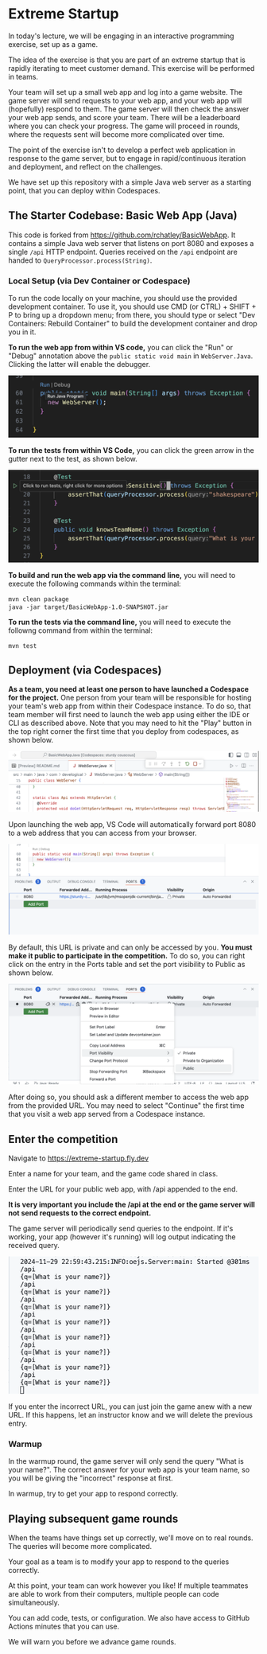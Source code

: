 # Extreme Startup

In today's lecture, we will be engaging in an interactive programming exercise, set up as a game.

The idea of the exercise is that you are part of an extreme startup that is rapidly iterating to meet customer demand.
This exercise will be performed in teams.

Your team will set up a small web app and log into a game website.  The game server will send requests to your web app, and your web app will (hopefully) respond to them.  The game server will then check the answer your web app sends, and score your team.  There will be a leaderboard where you can check your progress.  The game will proceed in rounds, where the requests sent will become more complicated over time.

The point of the exercise isn't to develop a perfect web application in response to the game server, but to engage in rapid/continuous iteration and deployment, and reflect on the challenges.

We have set up this repository with a simple Java web server as a starting point, that you can deploy within Codespaces.

## The Starter Codebase: Basic Web App (Java)

This code is forked from https://github.com/rchatley/BasicWebApp.
It contains a simple Java web server that listens on port 8080 and exposes a single `/api` HTTP endpoint.
Queries received on the `/api` endpoint are handed to `QueryProcessor.process(String)`.

### Local Setup (via Dev Container or Codespace)

To run the code locally on your machine, you should use the provided development container.
To use it, you should use CMD (or CTRL) + SHIFT + P to bring up a dropdown menu; from there, you should type or select "Dev Containers: Rebuild Container" to build the development container and drop you in it.

**To run the web app from within VS code,** you can click the "Run" or "Debug" annotation above the `public static void main` in `WebServer.Java`. Clicking the latter will enable the debugger.

![Launching server in VS Code](./images/launch-vscode.png)

**To run the tests from within VS Code,** you can click the green arrow in the gutter next to the test, as shown below.

![Running tests in VS Code](./images/run-tests.png)

**To build and run the web app via the command line,** you will need to execute the following commands within the terminal:

```
mvn clean package
java -jar target/BasicWebApp-1.0-SNAPSHOT.jar
```

**To run the tests via the command line,** you will need to execute the followng command from within the terminal:

```
mvn test
```

## Deployment (via Codespaces)

**As a team, you need at least one person to have launched a Codespace for the project.**
One person from your team will be responsible for hosting your team's web app from within their Codespace instance.
To do so, that team member will first need to launch the web app using either the IDE or CLI as described above.
Note that you may need to hit the "Play" button in the top right corner the first time that you deploy from codespaces, as shown below.

![First time launch on Codespaces](./images/launch-codespaces.png)

Upon launching the web app, VS Code will automatically forward port 8080 to a web address that you can access from your browser.

![alt text](./images/before-port-adjustment.png)

By default, this URL is private and can only be accessed by you.
**You must make it public to participate in the competition.**
To do so, you can right click on the entry in the Ports table and set the port visibility to Public as shown below.

![alt text](./images/port-adjustment.png)

After doing so, you should ask a different member to access the web app from the provided URL.
You may need to select "Continue" the first time that you visit a web app served from a Codespace instance.

## Enter the competition

Navigate to https://extreme-startup.fly.dev

Enter a name for your team, and the game code shared in class.

Enter the URL for your public web app, with /api appended to the end.

**It is very important you include the /api at the end or the game server will not send requests to the correct endpoint.**

The game server will periodically send queries to the endpoint.
If it's working, your app (however it's running) will log output indicating the received query.

![Example logs](./images/example-request-logs.png)

If you enter the incorrect URL, you can just join the game anew with a new URL.
If this happens, let an instructor know and we will delete the previous entry.

### Warmup

In the warmup round, the game server will only send the query "What is your name?".
The correct answer for your web app is your team name, so you will be giving the "incorrect" response at first.

In warmup, try to get your app to respond correctly.

## Playing subsequent game rounds

When the teams have things set up correctly, we'll move on to real rounds. The queries will become more complicated.

Your goal as a team is to modify your app to respond to the queries correctly.

At this point, your team can work however you like!  If multiple teammates are able to work from their computers, multiple people can code simultaneously.

You can add code, tests, or configuration.
We also have access to GitHub Actions minutes that you can use.

We will warn you before we advance game rounds.
